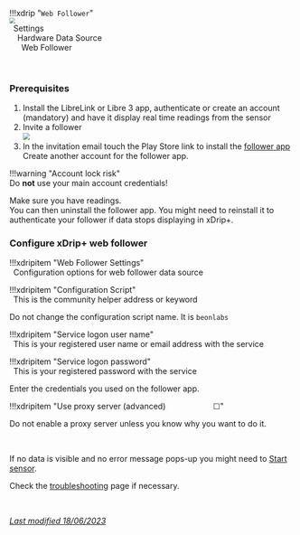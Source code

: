 !!!xdrip "`Web Follower`"  
    <img src="../../images/hamburger_menu.png" style="zoom:60%;" />  
    &ensp;Settings  
    &emsp;Hardware Data Source  
    &ensp;&emsp;Web Follower

</br>

### Prerequisites

1. Install the LibreLink or Libre 3 app, authenticate or create an account (mandatory) and have it display real time readings from the sensor
2. Invite a follower  
   <img src="../images/M-S-HDS-WF3.png" style="zoom:76%;" />
3. In the invitation email touch the Play Store link to install the [follower app](https://play.google.com/store/apps/details?id=org.nativescript.LibreLinkUp)  
   Create another account for the follower app.

!!!warning  "Account lock risk"  
    Do **not** use your main account credentials!

Make sure you have readings.   
You can then uninstall the follower app. You might need to reinstall it to authenticate your follower if data stops displaying in xDrip+.

### Configure xDrip+ web follower

!!!xdripitem "Web Follower Settings"  
    &ensp;Configuration options for web follower data source

!!!xdripitem "Configuration Script"  
    &ensp;This is the community helper address or keyword

Do not change the configuration script name. It is `beonlabs`

!!!xdripitem "Service logon user name"  
    &ensp;This is your registered user name or email address with the service

!!!xdripitem "Service logon password"  
    &ensp;This is your registered password with the service

Enter the credentials you used on the follower app.

!!!xdripitem "Use proxy server (advanced)&emsp;&emsp;&emsp;&emsp;&emsp;&emsp;☐"  

Do not enable a proxy server unless you know why you want to do it.

</br>

If no data is visible and no error message pops-up you might need to [Start sensor](../../use/startsensor/#followers-and-companion-apps).

Check the [troubleshooting](../../troubleshoot/webfollow) page if necessary.

</br>

[*Last modified 18/06/2023*](https://github.com/NightscoutFoundation/xDrip/releases/tag/2023.06.15)
